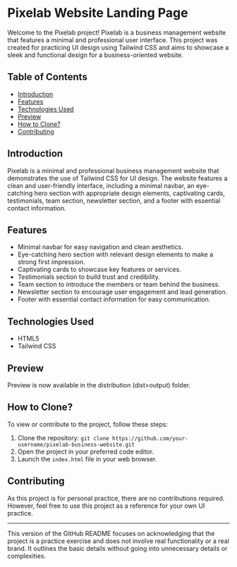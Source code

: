 # Pixelab Website Landing Page

Welcome to the Pixelab project! Pixelab is a business management website that features a minimal and professional user interface. This project was created for practicing UI design using Tailwind CSS and aims to showcase a sleek and functional design for a business-oriented website.

## Table of Contents

- [Introduction](#introduction)
- [Features](#features)
- [Technologies Used](#technologies-used)
- [Preview](#preview)
- [How to Clone?](#how-to-clone)
- [Contributing](#contributing)

## Introduction

Pixelab is a minimal and professional business management website that demonstrates the use of Tailwind CSS for UI design. The website features a clean and user-friendly interface, including a minimal navbar, an eye-catching hero section with appropriate design elements, captivating cards, testimonials, team section, newsletter section, and a footer with essential contact information.

## Features

- Minimal navbar for easy navigation and clean aesthetics.
- Eye-catching hero section with relevant design elements to make a strong first impression.
- Captivating cards to showcase key features or services.
- Testimonials section to build trust and credibility.
- Team section to introduce the members or team behind the business.
- Newsletter section to encourage user engagement and lead generation.
- Footer with essential contact information for easy communication.

## Technologies Used

- HTML5
- Tailwind CSS

## Preview

Preview is now available in the distribution (dist>output) folder.

## How to Clone?

To view or contribute to the project, follow these steps:

1. Clone the repository: `git clone https://github.com/your-username/pixelab-business-website.git`
2. Open the project in your preferred code editor.
3. Launch the `index.html` file in your web browser.

## Contributing

As this project is for personal practice, there are no contributions required. However, feel free to use this project as a reference for your own UI practice.

---

This version of the GitHub README focuses on acknowledging that the project is a practice exercise and does not involve real functionality or a real brand. It outlines the basic details without going into unnecessary details or complexities.